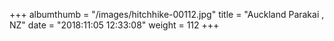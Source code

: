 +++
albumthumb = "/images/hitchhike-00112.jpg"
title = "Auckland Parakai , NZ"
date = "2018:11:05 12:33:08"
weight = 112
+++
